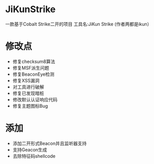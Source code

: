 # JiKunStrike
一款基于Cobalt Strike二开的项目
工具名:JiKun Strike (作者两都是ikun）

# 修改点
* 修复checksum8算法
* 修复MSF派生问题
* 修复BeaconEye检测
* 修复XSS漏洞
* 对工具进行破解
* 修复已发现暗桩
* 修改默认认证响应代码
* 修复主题图标Bug

# 添加
* 添加二开形式Beacon并且监听器支持
* 支持Geacon生成
* 去除特征码shellcode




